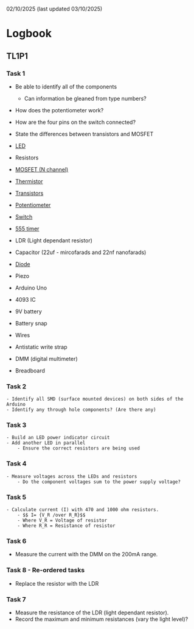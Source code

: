 02/10/2025 (last updated 03/10/2025)

# Logbook

## TL1P1

### Task 1
- Be able to identify all of the components
    - Can information be gleaned from type numbers?
- How does the potentiometer work?
- How are the four pins on the switch connected?
- State the differences between transistors and MOSFET

- [LED](../../Electronics/Components/LEDs.md)
- Resistors
- [MOSFET (N channel)](../Electronics/Components/Mosfet.md)
- [Thermistor](../Electronics/Components/Thermistor.md)
- [Transistors](../Electronics/Components/Transistor.md)
- [Potentiometer](../Electronics/Components/Potentiometer.md)
- [Switch](../Electronics/Components/Switch.md)
- [555 timer](../Electronics/Components/555_Timer.md)
- LDR (Light dependant resistor)
- Capacitor (22uf - mircofarads and 22nf nanofarads) 
- [Diode](../Electronics/Components/Diodes.md)
- Piezo
- Arduino Uno
- 4093 IC
- 9V battery
- Battery snap
- Wires
- Antistatic write strap
- DMM (digital multimeter)
- Breadboard

### Task 2
    - Identify all SMD (surface mounted devices) on both sides of the Arduino
    - Identify any through hole components? (Are there any)

### Task 3
    - Build an LED power indicator circuit
    - Add another LED in parallel
        - Ensure the correct resistors are being used

### Task 4
    - Measure voltages across the LEDs and resistors
        - Do the component voltages sum to the power supply voltage?

### Task 5
    - Calculate current (I) with 470 and 1000 ohm resistors.
        - $$ I= {V_R /over R_R}$$
        - Where V_R = Voltage of resistor
        - Where R_R = Resistance of resistor

### Task 6
- Measure the current with the DMM on the 200mA range.

### Task 8 - Re-ordered tasks
- Replace the resistor with the LDR

### Task 7
- Measure the resistance of the LDR (light dependant resistor).
- Record the maximum and minimum resistances (vary the light level)?
